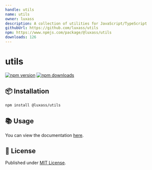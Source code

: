 ```yaml
---
handle: utils
name: utils
owner: luxass
description: A collection of utilities for JavaScript/TypeScript
githubUrl: https://github.com/luxass/utils
npm: https://www.npmjs.com/package/@luxass/utils
downloads: 126
---
```


# utils

[![npm version][npm-version-src]][npm-version-href]
[![npm downloads][npm-downloads-src]][npm-downloads-href]

## 📦 Installation

```sh
npm install @luxass/utils
```

## 📚 Usage

You can view the documentation [here](https://www.jsdocs.io/package/@luxass/utils).

## 📄 License

Published under [MIT License](https://github.com/luxass/utils/blob/main/LICENSE).

<!-- Badges -->

[npm-version-src]: https://img.shields.io/npm/v/@luxass/utils?style=flat&colorA=18181B&colorB=4169E1

[npm-version-href]: https://npmjs.com/package/@luxass/utils

[npm-downloads-src]: https://img.shields.io/npm/dm/@luxass/utils?style=flat&colorA=18181B&colorB=4169E1

[npm-downloads-href]: https://npmjs.com/package/@luxass/utils
